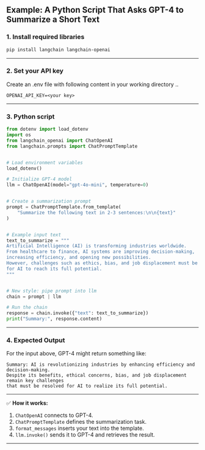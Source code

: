 ## Example: A Python Script That Asks GPT-4 to Summarize a Short Text

### 1. Install required libraries

```bash
pip install langchain langchain-openai
```

---

### 2. Set your API key

Create an .env file with following content in your working directory ..
```
OPENAI_API_KEY=<your key>

```

---

### 3. Python script

```python
from dotenv import load_dotenv
import os
from langchain_openai import ChatOpenAI
from langchain.prompts import ChatPromptTemplate


# Load environment variables
load_dotenv()

# Initialize GPT-4 model
llm = ChatOpenAI(model="gpt-4o-mini", temperature=0)


# Create a summarization prompt
prompt = ChatPromptTemplate.from_template(
    "Summarize the following text in 2-3 sentences:\n\n{text}"
)


# Example input text
text_to_summarize = """
Artificial Intelligence (AI) is transforming industries worldwide. 
From healthcare to finance, AI systems are improving decision-making, 
increasing efficiency, and opening new possibilities. 
However, challenges such as ethics, bias, and job displacement must be addressed 
for AI to reach its full potential.
"""


# New style: pipe prompt into llm
chain = prompt | llm

# Run the chain
response = chain.invoke({"text": text_to_summarize})
print("Summary:", response.content)
```

---

### 4. Expected Output

For the input above, GPT-4 might return something like:

```
Summary: AI is revolutionizing industries by enhancing efficiency and decision-making. 
Despite its benefits, ethical concerns, bias, and job displacement remain key challenges 
that must be resolved for AI to realize its full potential.
```

---

✅ **How it works:**

1. `ChatOpenAI` connects to GPT-4.
2. `ChatPromptTemplate` defines the summarization task.
3. `format_messages` inserts your text into the template.
4. `llm.invoke()` sends it to GPT-4 and retrieves the result.

---

